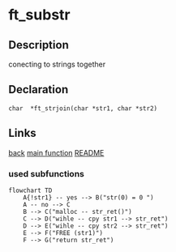 # ft_substr

## Description
conecting to strings together 

## Declaration
```char  *ft_strjoin(char *str1, char *str2)```
## Links

[back](get_next_line.md)
[main function](get_next_line.md)
[README](../../README.md)

### used subfunctions

```mermaid
flowchart TD
	A{!str1} -- yes --> B("str(0) = 0 ")
	A -- no --> C
	B --> C("malloc -- str_ret()")
	C --> D("wihle -- cpy str1 --> str_ret")
	D --> E("wihle -- cpy str2 --> str_ret")
	E --> F("FREE (str1)")
	F --> G("return str_ret")
```
